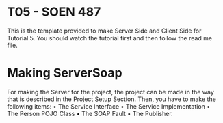 # T05 - SOEN 487
This is the template provided to make Server Side and Client Side for Tutorial 5. You should watch the tutorial first and then follow the read me file.
# Making ServerSoap
For making the Server for the project, the project can be made in the way that is described in the Project Setup Section. Then, you have to make the following items:
•	The Service Interface 
•	The Service Implementation 
•	The Person POJO Class 
•	The SOAP Fault 
•	The Publisher.
